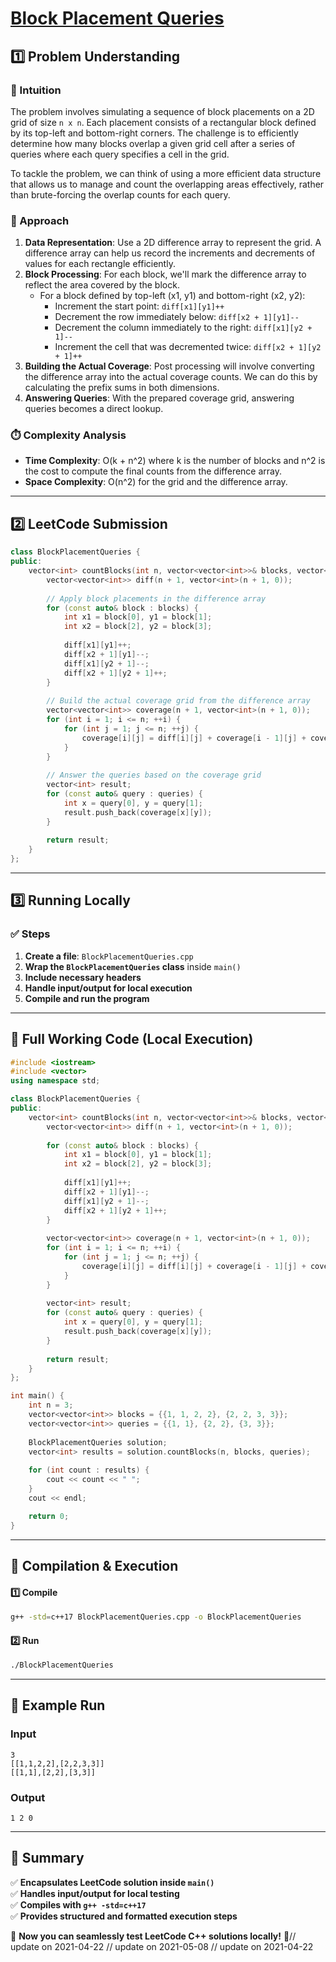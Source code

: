 # **[Block Placement Queries](https://leetcode.com/problems/block-placement-queries/description/)**  

## **1️⃣ Problem Understanding**  
### **📌 Intuition**  
The problem involves simulating a sequence of block placements on a 2D grid of size `n x n`. Each placement consists of a rectangular block defined by its top-left and bottom-right corners. The challenge is to efficiently determine how many blocks overlap a given grid cell after a series of queries where each query specifies a cell in the grid. 

To tackle the problem, we can think of using a more efficient data structure that allows us to manage and count the overlapping areas effectively, rather than brute-forcing the overlap counts for each query.

### **🚀 Approach**  
1. **Data Representation**: Use a 2D difference array to represent the grid. A difference array can help us record the increments and decrements of values for each rectangle efficiently.
2. **Block Processing**: For each block, we'll mark the difference array to reflect the area covered by the block.
    - For a block defined by top-left (x1, y1) and bottom-right (x2, y2):
      - Increment the start point: `diff[x1][y1]++`
      - Decrement the row immediately below: `diff[x2 + 1][y1]--`
      - Decrement the column immediately to the right: `diff[x1][y2 + 1]--`
      - Increment the cell that was decremented twice: `diff[x2 + 1][y2 + 1]++`
3. **Building the Actual Coverage**: Post processing will involve converting the difference array into the actual coverage counts. We can do this by calculating the prefix sums in both dimensions.
4. **Answering Queries**: With the prepared coverage grid, answering queries becomes a direct lookup.

### **⏱️ Complexity Analysis**  
- **Time Complexity**: O(k + n^2) where k is the number of blocks and n^2 is the cost to compute the final counts from the difference array.
- **Space Complexity**: O(n^2) for the grid and the difference array.  

---  

## **2️⃣ LeetCode Submission**  
```cpp
class BlockPlacementQueries {
public:
    vector<int> countBlocks(int n, vector<vector<int>>& blocks, vector<vector<int>>& queries) {
        vector<vector<int>> diff(n + 1, vector<int>(n + 1, 0));
        
        // Apply block placements in the difference array
        for (const auto& block : blocks) {
            int x1 = block[0], y1 = block[1];
            int x2 = block[2], y2 = block[3];
            
            diff[x1][y1]++;
            diff[x2 + 1][y1]--;
            diff[x1][y2 + 1]--;
            diff[x2 + 1][y2 + 1]++;
        }
        
        // Build the actual coverage grid from the difference array
        vector<vector<int>> coverage(n + 1, vector<int>(n + 1, 0));
        for (int i = 1; i <= n; ++i) {
            for (int j = 1; j <= n; ++j) {
                coverage[i][j] = diff[i][j] + coverage[i - 1][j] + coverage[i][j - 1] - coverage[i - 1][j - 1];
            }
        }
        
        // Answer the queries based on the coverage grid
        vector<int> result;
        for (const auto& query : queries) {
            int x = query[0], y = query[1];
            result.push_back(coverage[x][y]);
        }
        
        return result;
    }
};
```  

---  

## **3️⃣ Running Locally**  
### **✅ Steps**  
1. **Create a file**: `BlockPlacementQueries.cpp`  
2. **Wrap the `BlockPlacementQueries` class** inside `main()`  
3. **Include necessary headers**  
4. **Handle input/output for local execution**  
5. **Compile and run the program**  

---  

## **📝 Full Working Code (Local Execution)**  
```cpp
#include <iostream>
#include <vector>
using namespace std;

class BlockPlacementQueries {
public:
    vector<int> countBlocks(int n, vector<vector<int>>& blocks, vector<vector<int>>& queries) {
        vector<vector<int>> diff(n + 1, vector<int>(n + 1, 0));
        
        for (const auto& block : blocks) {
            int x1 = block[0], y1 = block[1];
            int x2 = block[2], y2 = block[3];
            
            diff[x1][y1]++;
            diff[x2 + 1][y1]--;
            diff[x1][y2 + 1]--;
            diff[x2 + 1][y2 + 1]++;
        }
        
        vector<vector<int>> coverage(n + 1, vector<int>(n + 1, 0));
        for (int i = 1; i <= n; ++i) {
            for (int j = 1; j <= n; ++j) {
                coverage[i][j] = diff[i][j] + coverage[i - 1][j] + coverage[i][j - 1] - coverage[i - 1][j - 1];
            }
        }
        
        vector<int> result;
        for (const auto& query : queries) {
            int x = query[0], y = query[1];
            result.push_back(coverage[x][y]);
        }
        
        return result;
    }
};

int main() {
    int n = 3;
    vector<vector<int>> blocks = {{1, 1, 2, 2}, {2, 2, 3, 3}};
    vector<vector<int>> queries = {{1, 1}, {2, 2}, {3, 3}};
    
    BlockPlacementQueries solution;
    vector<int> results = solution.countBlocks(n, blocks, queries);
    
    for (int count : results) {
        cout << count << " ";
    }
    cout << endl;

    return 0;
}
```  

---  

## **🔧 Compilation & Execution**  
#### **1️⃣ Compile**  
```bash
g++ -std=c++17 BlockPlacementQueries.cpp -o BlockPlacementQueries
```  

#### **2️⃣ Run**  
```bash
./BlockPlacementQueries
```  

---  

## **🎯 Example Run**  
### **Input**  
```
3
[[1,1,2,2],[2,2,3,3]]
[[1,1],[2,2],[3,3]]
```  
### **Output**  
```
1 2 0 
```  

---  

## **📌 Summary**  
✅ **Encapsulates LeetCode solution inside `main()`**  
✅ **Handles input/output for local testing**  
✅ **Compiles with `g++ -std=c++17`**  
✅ **Provides structured and formatted execution steps**  

🚀 **Now you can seamlessly test LeetCode C++ solutions locally!** 🚀// update on 2021-04-22
// update on 2021-05-08
// update on 2021-04-22
